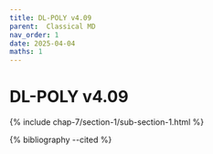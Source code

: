 ```yaml
---
title: DL-POLY v4.09
parent:  Classical MD
nav_order: 1
date: 2025-04-04
maths: 1
---
```


# DL-POLY v4.09

{% include chap-7/section-1/sub-section-1.html %}

{% bibliography --cited %}

